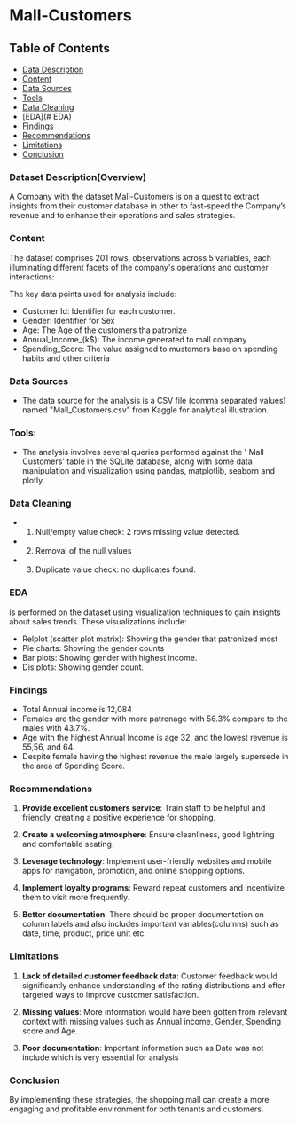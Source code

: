 # Mall-Customers

## Table of Contents

- [Data Description](#dataset-description)
- [Content](#content)
- [Data Sources](#data-sources)
- [Tools](#tools)
- [Data Cleaning](#data-cleaning)
- [EDA](# EDA)
- [Findings](#findings)
- [Recommendations](#recommendations)
- [Limitations](#limitations)
- [Conclusion](#conclusion)

### Dataset Description(Overview)
A Company with the dataset Mall-Customers is on a quest to extract insights from their customer database in other to fast-speed the Company’s revenue and to enhance their operations and sales strategies.

### Content
 The dataset comprises 201 rows, observations across 5 variables, each illuminating different facets of the company's operations and customer interactions:

The key data points used for analysis include:
- Customer Id: Identifier for each customer.
- Gender: Identifier for Sex
- Age: The Age of the customers tha patronize
- Annual_Income_(k$): The income generated to mall company
- Spending_Score: The value assigned to mustomers base on spending habits and other criteria

### Data Sources

- The data source for the analysis is a CSV file (comma separated values) named "Mall_Customers.csv" from Kaggle for analytical illustration.

### Tools:
- The analysis involves several queries performed against the ' Mall Customers' table in the SQLite database, along with some data manipulation and visualization using pandas, matplotlib, seaborn and plotly.

### Data Cleaning
* 1. Null/empty value check: 2 rows missing value detected.
* 2. Removal of the null values
* 3. Duplicate value check: no duplicates found.
 
###  EDA
 is performed on the dataset using visualization techniques to gain insights about sales trends. These visualizations include:
- Relplot (scatter plot matrix): Showing the gender that patronized most
- Pie charts: Showing the gender counts
- Bar plots: Showing gender with highest income.
- Dis plots: Showing gender count. 

### Findings
* Total Annual income is 12,084
* Females are the gender with more patronage with 56.3% compare to the males with 43.7%.
* Age with the highest Annual Income is age 32, and the lowest revenue is 55,56, and 64.
* Despite female having the highest revenue the male largely supersede in the area of Spending Score.

### Recommendations
1. **Provide excellent customers service**: Train staff to be helpful and friendly, creating a positive experience for shopping.

2. **Create a welcoming atmosphere**: Ensure cleanliness, good lightning and comfortable seating. 

3. **Leverage technology**: Implement user-friendly websites and mobile apps for navigation, promotion, and online shopping options. 

4. **Implement loyalty programs**: Reward repeat customers and incentivize them to visit more frequently.

5. **Better documentation**: There should be proper documentation on column labels and also includes important variables(columns) such as date, time, product, price unit etc.

### Limitations
1. **Lack of detailed customer feedback data**: Customer feedback would significantly enhance understanding of the rating distributions and offer targeted ways to improve customer satisfaction.

2. **Missing values**: More information would have been gotten from relevant context with missing values such as Annual income, Gender, Spending score and Age.

3. **Poor documentation**: Important information such as Date was not include which is very essential for analysis

### Conclusion
By implementing these strategies, the shopping mall can create a more engaging and profitable environment for both tenants and customers.
